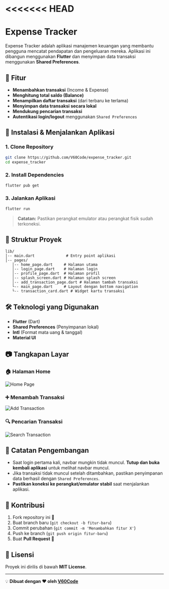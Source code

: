 <<<<<<< HEAD
=======
# Expense Tracker

Expense Tracker adalah aplikasi manajemen keuangan yang membantu pengguna mencatat pendapatan dan pengeluaran mereka. Aplikasi ini dibangun menggunakan **Flutter** dan menyimpan data transaksi menggunakan **Shared Preferences**.

## 📌 **Fitur**
- **Menambahkan transaksi** (Income & Expense)
- **Menghitung total saldo (Balance)**
- **Menampilkan daftar transaksi** (dari terbaru ke terlama)
- **Menyimpan data transaksi secara lokal**
- **Mendukung pencarian transaksi**
- **Autentikasi login/logout** menggunakan `Shared Preferences`

## 🚀 **Instalasi & Menjalankan Aplikasi**
### **1. Clone Repository**
```bash
git clone https://github.com/V60Code/expense_tracker.git
cd expense_tracker
```
### **2. Install Dependencies**
```bash
flutter pub get
```
### **3. Jalankan Aplikasi**
```bash
flutter run
```
> **Catatan:** Pastikan perangkat emulator atau perangkat fisik sudah terkoneksi.

## 📂 **Struktur Proyek**
```
lib/
│-- main.dart              # Entry point aplikasi
│-- pages/
   │-- home_page.dart     # Halaman utama
   │-- login_page.dart    # Halaman login
   │-- profile_page.dart  # Halaman profil
   │-- splash_screen.dart # Halaman splash screen
   │-- add_transaction_page.dart # Halaman tambah transaksi
   └-- main_page.dart     # Layout dengan bottom navigation
   └-- transaction_card.dart # Widget kartu transaksi
```

## 🛠 **Teknologi yang Digunakan**
- **Flutter** (Dart)
- **Shared Preferences** (Penyimpanan lokal)
- **Intl** (Format mata uang & tanggal)
- **Material UI**

## 📷 **Tangkapan Layar**
### **🏠 Halaman Home**
![Home Page](assets/screenshots/home.png)

### **➕ Menambah Transaksi**
![Add Transaction](assets/screenshots/add_transaction.png)

### **🔍 Pencarian Transaksi**
![Search Transaction](assets/screenshots/search_transaction.png)

## 📝 **Catatan Pengembangan**
- Saat login pertama kali, navbar mungkin tidak muncul. **Tutup dan buka kembali aplikasi** untuk melihat navbar muncul.
- Jika transaksi tidak muncul setelah ditambahkan, pastikan penyimpanan data berhasil dengan `Shared Preferences`.
- **Pastikan koneksi ke perangkat/emulator stabil** saat menjalankan aplikasi.

## 🤝 **Kontribusi**
1. Fork repository ini 🍴
2. Buat branch baru (`git checkout -b fitur-baru`)
3. Commit perubahan (`git commit -m 'Menambahkan fitur X'`)
4. Push ke branch (`git push origin fitur-baru`)
5. Buat **Pull Request** 🎉

## 📌 **Lisensi**
Proyek ini dirilis di bawah **MIT License**.

---
💡 **Dibuat dengan ❤️ oleh [V60Code](https://github.com/V60Code)**
